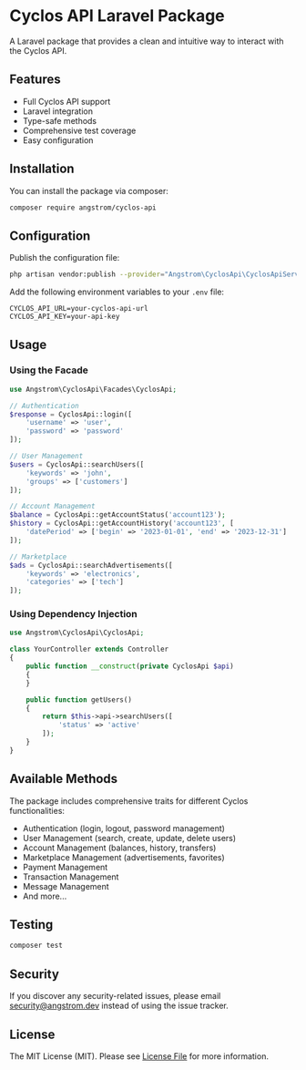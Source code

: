 # Cyclos API Laravel Package

A Laravel package that provides a clean and intuitive way to interact with the Cyclos API.

## Features

- Full Cyclos API support
- Laravel integration
- Type-safe methods
- Comprehensive test coverage
- Easy configuration

## Installation

You can install the package via composer:

```bash
composer require angstrom/cyclos-api
```

## Configuration

Publish the configuration file:

```bash
php artisan vendor:publish --provider="Angstrom\CyclosApi\CyclosApiServiceProvider"
```

Add the following environment variables to your `.env` file:

```env
CYCLOS_API_URL=your-cyclos-api-url
CYCLOS_API_KEY=your-api-key
```

## Usage

### Using the Facade

```php
use Angstrom\CyclosApi\Facades\CyclosApi;

// Authentication
$response = CyclosApi::login([
    'username' => 'user',
    'password' => 'password'
]);

// User Management
$users = CyclosApi::searchUsers([
    'keywords' => 'john',
    'groups' => ['customers']
]);

// Account Management
$balance = CyclosApi::getAccountStatus('account123');
$history = CyclosApi::getAccountHistory('account123', [
    'datePeriod' => ['begin' => '2023-01-01', 'end' => '2023-12-31']
]);

// Marketplace
$ads = CyclosApi::searchAdvertisements([
    'keywords' => 'electronics',
    'categories' => ['tech']
]);
```

### Using Dependency Injection

```php
use Angstrom\CyclosApi\CyclosApi;

class YourController extends Controller
{
    public function __construct(private CyclosApi $api)
    {
    }

    public function getUsers()
    {
        return $this->api->searchUsers([
            'status' => 'active'
        ]);
    }
}
```

## Available Methods

The package includes comprehensive traits for different Cyclos functionalities:

- Authentication (login, logout, password management)
- User Management (search, create, update, delete users)
- Account Management (balances, history, transfers)
- Marketplace Management (advertisements, favorites)
- Payment Management
- Transaction Management
- Message Management
- And more...

## Testing

```bash
composer test
```

## Security

If you discover any security-related issues, please email security@angstrom.dev instead of using the issue tracker.

## License

The MIT License (MIT). Please see [License File](LICENSE.md) for more information.
